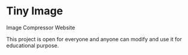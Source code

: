 # Tiny Image
Image Compressor Website

This project is open for everyone and anyone can modify and use it for educational purpose.
